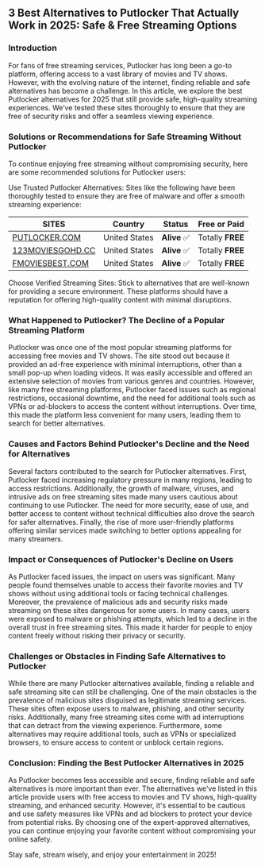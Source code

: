 ## 3 Best Alternatives to Putlocker That Actually Work in 2025: Safe & Free Streaming Options
### Introduction
For fans of free streaming services, Putlocker has long been a go-to platform, offering access to a vast library of movies and TV shows. However, with the evolving nature of the internet, finding reliable and safe alternatives has become a challenge. In this article, we explore the best Putlocker alternatives for 2025 that still provide safe, high-quality streaming experiences. We’ve tested these sites thoroughly to ensure that they are free of security risks and offer a seamless viewing experience.

### Solutions or Recommendations for Safe Streaming Without Putlocker
To continue enjoying free streaming without compromising security, here are some recommended solutions for Putlocker users:

Use Trusted Putlocker Alternatives: Sites like the following have been thoroughly tested to ensure they are free of malware and offer a smooth streaming experience:

| **SITES**                  | **Country**      | **Status**  | **Free or Paid** |
|----------------------------|------------------|-------------|------------------|
| [PUTLOCKER.COM](https://fmoviesbest.com/?Putlocker) | United States   | **Alive** ✅  | Totally **FREE**  |
| [123MOVIESGOHD.CC](https://123moviesgohd.cc/?Putlocker) | United States   | **Alive** ✅  | Totally **FREE**  |
| [FMOVIESBEST.COM](https://fmoviesbest.com/?Putlocker)   | United States   | **Alive** ✅  | Totally **FREE**  |

Choose Verified Streaming Sites: Stick to alternatives that are well-known for providing a secure environment. These platforms should have a reputation for offering high-quality content with minimal disruptions.

### What Happened to Putlocker? The Decline of a Popular Streaming Platform
Putlocker was once one of the most popular streaming platforms for accessing free movies and TV shows. The site stood out because it provided an ad-free experience with minimal interruptions, other than a small pop-up when loading videos. It was easily accessible and offered an extensive selection of movies from various genres and countries. However, like many free streaming platforms, Putlocker faced issues such as regional restrictions, occasional downtime, and the need for additional tools such as VPNs or ad-blockers to access the content without interruptions. Over time, this made the platform less convenient for many users, leading them to search for better alternatives.

### Causes and Factors Behind Putlocker's Decline and the Need for Alternatives
Several factors contributed to the search for Putlocker alternatives. First, Putlocker faced increasing regulatory pressure in many regions, leading to access restrictions. Additionally, the growth of malware, viruses, and intrusive ads on free streaming sites made many users cautious about continuing to use Putlocker. The need for more security, ease of use, and better access to content without technical difficulties also drove the search for safer alternatives. Finally, the rise of more user-friendly platforms offering similar services made switching to better options appealing for many streamers.

### Impact or Consequences of Putlocker's Decline on Users
As Putlocker faced issues, the impact on users was significant. Many people found themselves unable to access their favorite movies and TV shows without using additional tools or facing technical challenges. Moreover, the prevalence of malicious ads and security risks made streaming on these sites dangerous for some users. In many cases, users were exposed to malware or phishing attempts, which led to a decline in the overall trust in free streaming sites. This made it harder for people to enjoy content freely without risking their privacy or security.

### Challenges or Obstacles in Finding Safe Alternatives to Putlocker
While there are many Putlocker alternatives available, finding a reliable and safe streaming site can still be challenging. One of the main obstacles is the prevalence of malicious sites disguised as legitimate streaming services. These sites often expose users to malware, phishing, and other security risks. Additionally, many free streaming sites come with ad interruptions that can detract from the viewing experience. Furthermore, some alternatives may require additional tools, such as VPNs or specialized browsers, to ensure access to content or unblock certain regions.

### Conclusion: Finding the Best Putlocker Alternatives in 2025
As Putlocker becomes less accessible and secure, finding reliable and safe alternatives is more important than ever. The alternatives we've listed in this article provide users with free access to movies and TV shows, high-quality streaming, and enhanced security. However, it's essential to be cautious and use safety measures like VPNs and ad blockers to protect your device from potential risks. By choosing one of the expert-approved alternatives, you can continue enjoying your favorite content without compromising your online safety.

Stay safe, stream wisely, and enjoy your entertainment in 2025!
